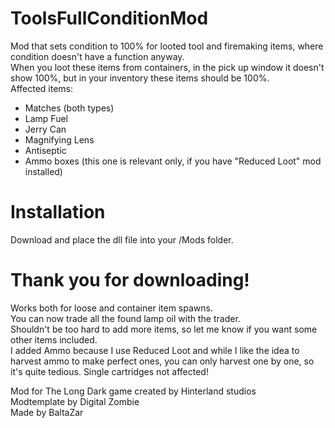 # ToolsFullConditionMod
Mod that sets condition to 100% for looted tool and firemaking items, where condition doesn't have a function anyway.  
When you loot these items from containers, in the pick up window it doesn't show 100%, but in your inventory these items should be 100%.  
Affected items:  
- Matches (both types)
- Lamp Fuel
- Jerry Can
- Magnifying Lens
- Antiseptic
- Ammo boxes (this one is relevant only, if you have "Reduced Loot" mod installed)
# Installation
Download and place the dll file into your /Mods folder.  
# Thank you for downloading!
Works both for loose and container item spawns.  
You can now trade all the found lamp oil with the trader.  
Shouldn't be too hard to add more items, so let me know if you want some other items included.  
I added Ammo because I use Reduced Loot and while I like the idea to harvest ammo to make perfect ones, you can only harvest one by one, so it's quite tedious. Single cartridges not affected!  

Mod for The Long Dark game created by Hinterland studios  
Modtemplate by Digital Zombie  
Made by BaltaZar  
